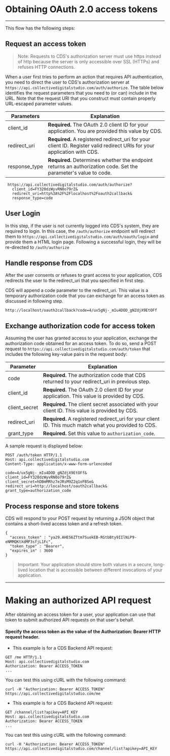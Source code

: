 # Obtaining OAuth 2.0 access tokens

***

This flow has the following steps:

## Request an access token

> Note: Requests to CDS's authorization server must use https instead of http because the server is only accessible over SSL (HTTPs) and refuses HTTP connections.

When a user first tries to perform an action that requires API authentication, you need to direct the user to CDS's authorization server at `https://api.collectivedigitalstudio.com/auth/authorize`. The table below identifies the request parameters that you need to (or can) include in the URL. Note that the request URI that you construct must contain properly URL-escaped parameter values.

| Parameters | Explanation |
| ---------- | ----------- |
| client_id     | **Required.** The OAuth 2.0 client ID for your application. You are provided this value by CDS. |
| redirect_uri  | **Required.** A registered redirect_uri for your client ID. Register valid redirect URIs for your application with CDS. |
| response_type | **Required.** Determines whether the endpoint returns an authorization code. Set the parameter's value to code. |

```
 https://api.collectivedigitalstudio.com/auth/authorize?
   client_id=FY320dzWyvRN0o79rZ&
   redirect_uri=http%3A%2F%2Flocalhost%2Foauth2callback&
   response_type=code
```


## User Login

In this step, if the user is not currently logged into CDS's system, they are required to login. In this case, the `/auth/authorize` endpoint will redirect them to `https://api.collectivedigitalstudio.com/auth/oauth/login` and provide them a HTML login page. Following a successful login, they will be re-directed to `/auth/authorize`

## Handle response from CDS

After the user consents or refuses to grant access to your application, CDS redirects the user to the redirect_uri that you specified in first step.

CDS will append a code parameter to the redirect_uri. This value is a temporary authorization code that you can exchange for an access token as discussed in following step.

`http://localhost/oauth2callback?code=4/ux5gNj-_mIu4DOD_gNZdjX9EtOFf`


## Exchange authorization code for access token

Assuming the user has granted access to your application, exchange the authorization code obtained for an access token. To do so, send a POST request to `https://api.collectivedigitalstudio.com/auth/token` that includes the following key-value pairs in the request body:

| Parameter | Explanation |
| --------- | ----------- |
| code          | **Required.** The authorization code that CDS returned to your redirect_uri in previous step. |
| client_id     | **Required.** The OAuth 2.0 client ID for your application. This value is provided by CDS. |
| client_secret | **Required.** The client secret associated with your client ID. This value is provided by CDS. |
| redirect_uri  | **Required.** A registered redirect_uri for your client ID. This much match what you provided to CDS. |
| grant_type    | **Required.** Set this value to `authorization_code`. |

A sample request is displayed below:

```
POST /auth/token HTTP/1.1
Host: api.collectivedigitalstudio.com
Content-Type: application/x-www-form-urlencoded

code=4/ux5gNj-_mIu4DOD_gNZdjX9EtOFf&
client_id=FY320dzWyvRN0o79rZ&
client_secret=hDBmMRhz7eJRsM9Z2q1oFBSe&
redirect_uri=http://localhost/oauth2callback&
grant_type=authorization_code
```

## Process response and store tokens

CDS will respond to your POST request by returning a JSON object that contains a short-lived access token and a refresh token.

```
{
  "access_token" : "ya29.AHES6ZTtm7SuokEB-RGtbBty9IIlNiP9-eNMMQKtXdMP3sfjL1Fc",
  "token_type" : "Bearer",
  "expires_in" : 3600
}
```


> Important: Your application should store both values in a secure, long-lived location that is accessible between different invocations of your application.

***

# Making an authorized API request

After obtaining an access token for a user, your application can use that token to submit authorized API requests on that user's behalf.

#### Specify the access token as the value of the Authorization: Bearer HTTP request header.

* This example is for a CDS Backend API request:

```
GET /me HTTP/1.1
Host: api.collectivedigitalstudio.com
Authorization: Bearer ACCESS_TOKEN
...
```

You can test this using cURL with the following command:

`curl -H "Authorization: Bearer ACCESS_TOKEN" https://api.collectivedigitalstudio.com/me`

* This example is for a CDS Backend API request:

```
GET /channel/list?apikey=API_KEY
Host: api.collectivedigitalstudio.com
Authorization: Bearer ACCESS_TOKEN
...
```

You can test this using cURL with the following command:

`curl -H "Authorization: Bearer ACCESS_TOKEN" https://api.collectivedigitalstudio.com/channel/list?apikey=API_KEY`
